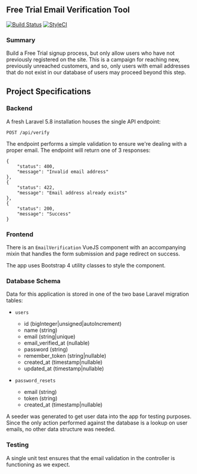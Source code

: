 ## Free Trial Email Verification Tool

[![Build Status](https://travis-ci.org/austintoddj/free-trial.svg?branch=master)](https://travis-ci.org/austintoddj/free-trial)
[![StyleCI](https://github.styleci.io/repos/184818874/shield?branch=master&style=flat)](https://github.styleci.io/repos/184818874)

### Summary

Build a Free Trial signup process, but only allow users who have not previously registered on the site. This is a campaign for reaching new, previously unreached customers, and so, only users with email addresses that do not exist in our database of users may proceed beyond this step.

## Project Specifications

### Backend

A fresh Laravel 5.8 installation houses the single API endpoint:

```
POST /api/verify
```

The endpoint performs a simple validation to ensure we're dealing with a proper email. The endpoint will return one of 3 responses:

```
{
	"status": 400,
	"message": "Invalid email address"
},
{
	"status": 422,
	"message": "Email address already exists"
},
{
	"status": 200,
	"message": "Success"
}
```

### Frontend

There is an `EmailVerification` VueJS component with an accompanying mixin that handles the form submission and page redirect on success.

The app uses Bootstrap 4 utility classes to style the component. 

### Database Schema

Data for this application is stored in one of the two base Laravel migration tables:

- `users`
    - id (bigInteger|unsigned|autoIncrement)
    - name (string)
    - email (string|unique)
    - email_verified_at (nullable)
    - password (string)
    - remember_token (string|nullable)
    - created_at (timestamp|nullable)
    - updated_at (timestamp|nullable)
    

- `password_resets`
    - email (string)
    - token (string)
    - created_at (timestamp|nullable)

A seeder was generated to get user data into the app for testing purposes. Since the only action performed against the database is a lookup on user emails, no other data structure was needed.

### Testing

A single unit test ensures that the email validation in the controller is functioning as we expect. 
